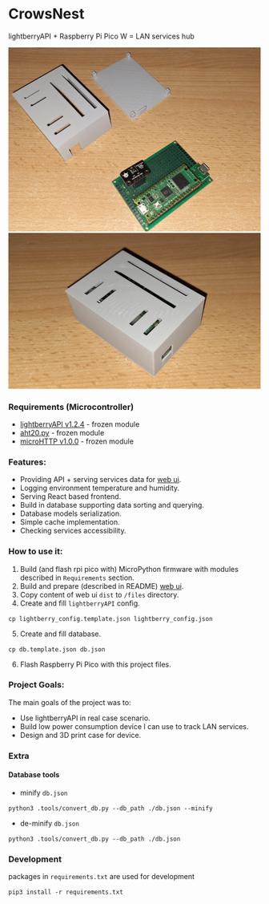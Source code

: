 # CrowsNest
lightberryAPI + Raspberry Pi Pico W = LAN services hub

![case_1](.media/1.jpg)
![case_2](.media/2.jpg)

### Requirements (Microcontroller)

- [lightberryAPI v1.2.4](https://github.com/zNitche/lightberryAPI/releases/tag/v1.2.4) - frozen module
- [aht20.py](https://github.com/zNitche/pico-aht20/blob/master/aht20.py) - frozen module
- [microHTTP v1.0.0](https://github.com/zNitche/microHTTP/releases/tag/v1.0.0) - frozen module

### Features:
- Providing API + serving services data for [web ui](https://github.com/zNitche/CrowsNestUI).
- Logging environment temperature and humidity.
- Serving React based frontend.
- Build in database supporting data sorting and querying.
- Database models serialization.
- Simple cache implementation.
- Checking services accessibility.

### How to use it:
1. Build (and flash rpi pico with) MicroPython firmware with modules described in `Requirements` section.
2. Build and prepare (described in README) [web ui](https://github.com/zNitche/CrowsNestUI).
3. Copy content of web ui `dist` to `/files` directory.
4. Create and fill `lightberryAPI` config.
```
cp lightberry_config.template.json lightberry_config.json
```
5. Create and fill database.
```
cp db.template.json db.json
```
6. Flash Raspberry Pi Pico with this project files.

### Project Goals:
The main goals of the project was to: 
- Use lightberryAPI in real case scenario.
- Build low power consumption device I can use to track LAN services.
- Design and 3D print case for device.

### Extra
#### Database tools
  - minify `db.json`
  ```
  python3 .tools/convert_db.py --db_path ./db.json --minify
  ```
  - de-minify `db.json`
  ```
  python3 .tools/convert_db.py --db_path ./db.json
  ```

### Development
packages in `requirements.txt` are used for development

```
pip3 install -r requirements.txt
```
